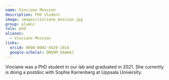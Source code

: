 ```yaml
---
name: Vinciane Mossion
description: PhD student
image: images/vinciane_mossion.jpg
group: alumni
role: phd
aliases:
  - Vinciane Mossion
links:
  orcid: 0000-0002-8429-1014
  google-scholar: QNQ9M_kAAAAJ
---
```


Vinciane was a PhD student in our lab and graduated in 2021. She currently is doing a postdoc with Sophie Karrenberg at Uppsala University.